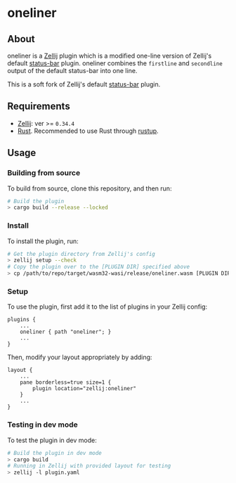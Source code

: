 # oneliner

## About
oneliner is a [Zellij](https://github.com/zellij-org/zellij) plugin which is a modified one-line version of Zellij's default [status-bar](https://github.com/zellij-org/zellij/tree/main/default-plugins/status-bar) plugin. oneliner combines the `firstline` and `secondline` output of the default status-bar into one line.

This is a soft fork of Zellij's default [status-bar](https://github.com/zellij-org/zellij/tree/main/default-plugins/status-bar) plugin.

## Requirements
- [Zellij](https://github.com/zellij-org/zellij): ver >= `0.34.4`
- [Rust](https://www.rust-lang.org/). Recommended to use Rust through [rustup](https://rustup.rs/).

## Usage
### Building from source
To build from source, clone this repository, and then run:
```sh
# Build the plugin
> cargo build --release --locked
```

### Install
To install the plugin, run:
```sh
# Get the plugin directory from Zellij's config
> zellij setup --check
# Copy the plugin over to the [PLUGIN DIR] specified above
> cp /path/to/repo/target/wasm32-wasi/release/oneliner.wasm [PLUGIN DIR]
```

### Setup
To use the plugin, first add it to the list of plugins in your Zellij config:
```
plugins {
    ...
    oneliner { path "oneliner"; }
    ...
}
```
Then, modify your layout appropriately by adding:
```
layout {
    ...
    pane borderless=true size=1 {
        plugin location="zellij:oneliner"
    }
    ...
}
```

### Testing in dev mode
To test the plugin in dev mode:
```sh
# Build the plugin in dev mode
> cargo build
# Running in Zellij with provided layout for testing
> zellij -l plugin.yaml
```